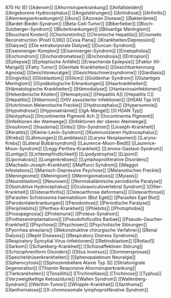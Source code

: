 870 Hz (E)
[[Adenom]]
[[Ahornsiruperkrankung]]
[[Anfallsleiden]]
[[Angeborene Hydrocephalus]]
[[Angststörungen]]
[[Anhidrose]]
[[Arthritis]]
[[Atemwegserkrankungen]]
[[Aura]]
[[Azorean Disease]]
[[Bakteriämie]]
[[Bardet-Biedel-Syndrom]]
[[Beta-Cell-Tumor]]
[[Biberfieber]]
[[Bloch-Sulzberger-Syndrom]]
[[Bluterkrankungen]]
[[Bösartige Meningiom]]
[[Bouchard Knoten]]
[[Chorioretinitis]]
[[Chronische Hepatitis]]
[[Cosmetic Reconstruction (Post) 0,06]]
[[Coxa Plana]]
[[Krankheiten/Depression]]
[[Dialyse]]
[[Die extrakorporale Dialyse]]
[[Duncan-Syndrom]]
[[Eisenmenger-Komplex]]
[[Eisenmenger-Syndrom]]
[[Emetophobia]]
[[Enchondrom]]
[[Enchondromatose]]
[[Enchondrosis]]
[[Entropion]]
[[Epilepsie]]
[[Epileptische Anfälle]]
[[Erwachende Epilepsie]]
[[Faktor XII-Mangel]]
[[Fatty Tumor]]
[[Genitale Krankheiten]]
[[Gesichtserkennung Agnosia]]
[[Gesichtsneuralgie]]
[[Gesichtsschmerzsyndrome]]
[[Giardiasis]]
[[Gingivitis]]
[[Glioblastom]]
[[Gliom]]
[[Goldenhar Syndrom]]
[[Gutartiges Meningiom]]
[[Gynäkologische Erkrankungen]]
[[Haarkrankheiten]]
[[Hämatologische Krankheiten]]
[[Hämodialyse]]
[[Hantavirusinfektionen]]
[[Heberdensche Knoten]]
[[Hemoptysis]]
[[Hepatitis A]]
[[Hepatitis C]]
[[Hepatitis]]
[[Hibernom]]
[[HIV assoziierter Infektionen]]
[[HSAN Typ IV]]
[[Hutchinson Melanotische Freckle]]
[[Hydrocephalus]]
[[Hypersomnie]]
[[Hypohidrose]]
[[Hyponatriämie]]
[[IgA-Mangel]]
[[II HSAN Typ]]
[[Ileotyphus]]
[[Incontinentia Pigmenti Ach.]]
[[Incontinentia Pigmenti]]
[[Infektionen der Atemwege]]
[[Infektionen der oberen Atemwege]]
[[Insulinom]]
[[Insuloma]]
[[Iritis]]
[[Ito-Syndrom]]
[[Joseph-Krankheit]]
[[Keratitis]]
[[Kleine-Levin-Syndrom]]
[[Kommunizieren Hydrocephalus]]
[[Krebs]]
[[Lähmungen]]
[[Lambliasis]]
[[Larynx Neoplasmen]]
[[Larynx-Krebs]]
[[Lateral Bulbärsyndrom]]
[[Laurence-Moon-Biedl]]
[[Laurence-Moon-Syndrom]]
[[Legg-Perthes-Krankheit]]
[[Lennox-Gastaut-Syndrom]]
[[Lentigo]]
[[Lichtempfindlichkeit]]
[[Lipodystrophie]]
[[Lipom]]
[[Lipomatosis]]
[[Lungenkrebses]]
[[Lymphoproliferative Disorders]]
[[Machado-Joseph-Krankheit]]
[[Maffucci Syndrom]]
[[Maggot Infestations]]
[[Manisch-Depressive Psychose]]
[[Melanotischen Freckle]]
[[Meningeome]]
[[Meningiom]]
[[Meningiomatosis]]
[[Myiasis]]
[[Neuroblastom]]
[[Neurosen]]
[[Normokaliämische periodische Paralyse]]
[[Obstruktive Hydrocephalus]]
[[Oculoauriculovertebral Syndrom]]
[[Ollier-Krankheit]]
[[Osteoarthritis]]
[[Osteoarthrose deformans]]
[[Osteoarthrose]]
[[Parasiten Schistosoma haematobium (Blut Egel)]]
[[Parasites Egel Blut]]
[[Parodontalerkrankungen]]
[[Parodontose]]
[[Periodische Paralyse]]
[[Periphlebitis]]
[[Perthes-Krankheit]]
[[Phlebitis]]
[[Photophobie]]
[[Prosopagnosia]]
[[Proteinurie]]
[[Proteus-Syndrom]]
[[Prothesenimplantations]]
[[Pseudofolliculitis Barbae]]
[[Pseudo-Gaucher-Krankheit]]
[[Psychose]]
[[Psychosen]]
[[Psychotische Störungen]]
[[Pyorrhea alveolaris]]
[[Rekonstruktive chirurgische Verfahren]]
[[Renal Dialysis]]
[[Reptil Diseases]]
[[Respiratory Distress Syndrome]]
[[Respiratory Syncytial Virus-Infektionen]]
[[Retinoblastom]]
[[Rotlauf]]
[[Sarkom]]
[[Schamberg-Krankheit]]
[[Schizoaffektiven Störung]]
[[Schizophreniform Disorders]]
[[Situs Inversus]]
[[Sommersprosse]]
[[Speicheldrüsenkrankheiten]]
[[Sphenopalatinum Neuralgie]]
[[Spherocytosis]]
[[Spinozerebellare Ataxie Typ 3]]
[[Striatonigrale Degeneration]]
[[Thiamin Responsive Ahornsiruperkrankung]]
[[Tierkrankheiten]]
[[Tonsillitis]]
[[Trichinelliasis]]
[[Trichinose]]
[[Typhus]]
[[Verzweigtkettige Ketoazidurie]]
[[Wallen Syndrom]]
[[Wallenberg-Syndrom]]
[[Warthin-Tumor]]
[[Whipple-Krankheit]]
[[Xanthoma]]
[[Xanthomatose]]
[[X-chromosomale lymphoproliferative Syndrom]]